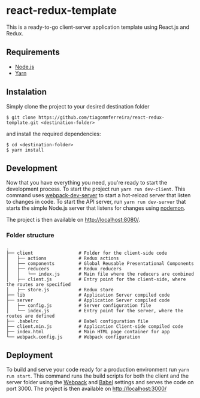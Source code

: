 # react-redux-template

This is a ready-to-go client-server application template using React.js and Redux.

## Requirements

* [Node.js](https://nodejs.org/en/)
* [Yarn](https://yarnpkg.com/)

## Instalation

Simply clone the project to your desired destination folder

```
$ git clone https://github.com/tiagommferreira/react-redux-template.git <destination-folder>
```

and install the required dependencies:

```
$ cd <destination-folder>
$ yarn install
```

## Development

Now that you have everything you need, you're ready to start the development process.
To start the project run `yarn run dev-client`. This command uses [webpack-dev-server](https://webpack.github.io/docs/webpack-dev-server.html) to start a hot-reload server that listen to changes in code.
To start the API server, run `yarn run dev-server` that starts the simple Node.js server that listens for changes using [nodemon](https://github.com/remy/nodemon).

The project is then available on [http://localhost:8080/](http://localhost:3000/).

### Folder structure
```
.
├── client                 # Folder for the client-side code
│   ├── actions            # Redux actions
│   ├── components         # Global Reusable Presentational Components
│   ├── reducers           # Redux reducers
│   │   └── index.js       # Main file where the reducers are combined
│   ├── client.js          # Entry point for the client-side, where the routes are specified
│   ├── store.js           # Redux store
├── lib                    # Application Server compiled code
├── server                 # Application Server compiled code
│   ├── config.js          # Server configuration file
│   └── index.js           # Entry point for the server, where the routes are defined
├── .babelrc               # Babel configuration file
├── client.min.js          # Application Client-side compiled code
├── index.html             # Main HTML page container for app
└── webpack.config.js      # Webpack configuration
```

## Deployment

To build and serve your code ready for a production environment run `yarn run start`. This command runs the build scripts for both the client and the server folder using the [Webpack](webpack.config.js) and [Babel](.babelrc) settings and serves the code on port 3000.
The project is then available on [http://localhost:3000/](http://localhost:3000/) 